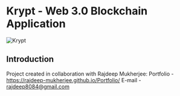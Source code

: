 # Krypt - Web 3.0 Blockchain Application
![Krypt](https://i.ibb.co/DVF4tNW/image.png)

## Introduction


Project created in collaboration with Rajdeep Mukherjee: 
Portfolio - https://rajdeep-mukherjee.github.io/Portfolio/
E-mail - rajdeep8084@gmail.com
